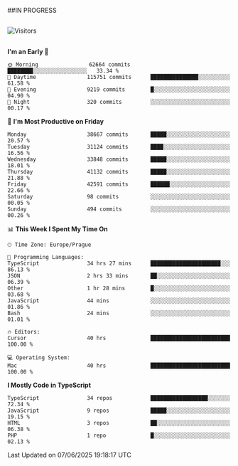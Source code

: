 ##IN PROGRESS
##
![Visitors](https://komarev.com/ghpvc/?username=petrbui&style=for-the-badge&label=Visitors+👀)



##
<!--
[![My GitHub stats](https://github-readme-stats.vercel.app/api?username=petrbui&theme=github_dark)](https://github.com/anuraghazra/github-readme-stats)

[![My wakatime stats](https://github-readme-stats.vercel.app/api/wakatime?username=petrbui&theme=github_dark)](https://github.com/anuraghazra/github-readme-stats)
-->
<!--START_SECTION:waka-->
**I'm an Early 🐤** 

```text
🌞 Morning                62664 commits       ████████░░░░░░░░░░░░░░░░░   33.34 % 
🌆 Daytime                115751 commits      ███████████████░░░░░░░░░░   61.58 % 
🌃 Evening                9219 commits        █░░░░░░░░░░░░░░░░░░░░░░░░   04.90 % 
🌙 Night                  320 commits         ░░░░░░░░░░░░░░░░░░░░░░░░░   00.17 % 
```
📅 **I'm Most Productive on Friday** 

```text
Monday                   38667 commits       █████░░░░░░░░░░░░░░░░░░░░   20.57 % 
Tuesday                  31124 commits       ████░░░░░░░░░░░░░░░░░░░░░   16.56 % 
Wednesday                33848 commits       █████░░░░░░░░░░░░░░░░░░░░   18.01 % 
Thursday                 41132 commits       █████░░░░░░░░░░░░░░░░░░░░   21.88 % 
Friday                   42591 commits       ██████░░░░░░░░░░░░░░░░░░░   22.66 % 
Saturday                 98 commits          ░░░░░░░░░░░░░░░░░░░░░░░░░   00.05 % 
Sunday                   494 commits         ░░░░░░░░░░░░░░░░░░░░░░░░░   00.26 % 
```


📊 **This Week I Spent My Time On** 

```text
🕑︎ Time Zone: Europe/Prague

💬 Programming Languages: 
TypeScript               34 hrs 27 mins      ██████████████████████░░░   86.13 % 
JSON                     2 hrs 33 mins       ██░░░░░░░░░░░░░░░░░░░░░░░   06.39 % 
Other                    1 hr 28 mins        █░░░░░░░░░░░░░░░░░░░░░░░░   03.68 % 
JavaScript               44 mins             ░░░░░░░░░░░░░░░░░░░░░░░░░   01.86 % 
Bash                     24 mins             ░░░░░░░░░░░░░░░░░░░░░░░░░   01.01 % 

🔥 Editors: 
Cursor                   40 hrs              █████████████████████████   100.00 % 

💻 Operating System: 
Mac                      40 hrs              █████████████████████████   100.00 % 
```

**I Mostly Code in TypeScript** 

```text
TypeScript               34 repos            ██████████████████░░░░░░░   72.34 % 
JavaScript               9 repos             █████░░░░░░░░░░░░░░░░░░░░   19.15 % 
HTML                     3 repos             ██░░░░░░░░░░░░░░░░░░░░░░░   06.38 % 
PHP                      1 repo              █░░░░░░░░░░░░░░░░░░░░░░░░   02.13 % 
```




 Last Updated on 07/06/2025 19:18:17 UTC
<!--END_SECTION:waka-->
